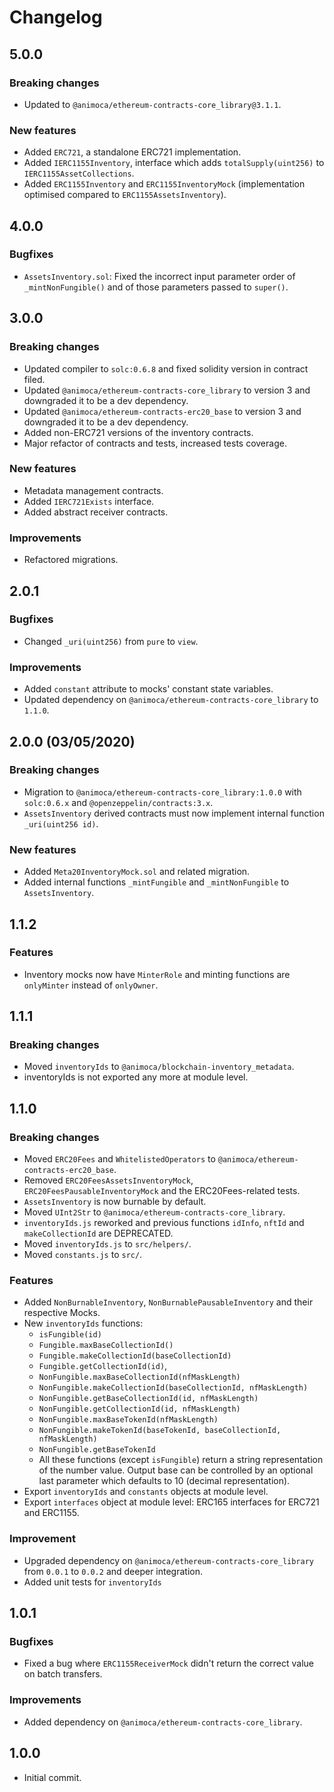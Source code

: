 # Changelog

## 5.0.0

### Breaking changes
 * Updated to `@animoca/ethereum-contracts-core_library@3.1.1`.

### New features
 * Added `ERC721`, a standalone ERC721 implementation.
 * Added `IERC1155Inventory`, interface which adds `totalSupply(uint256)` to `IERC1155AssetCollections`.
 * Added `ERC1155Inventory` and `ERC1155InventoryMock` (implementation optimised compared to `ERC1155AssetsInventory`).

## 4.0.0

### Bugfixes
 * `AssetsInventory.sol`: Fixed the incorrect input parameter order of `_mintNonFungible()` and of those parameters passed to `super()`.

## 3.0.0

### Breaking changes
 * Updated compiler to `solc:0.6.8` and fixed solidity version in contract filed.
 * Updated `@animoca/ethereum-contracts-core_library` to version 3 and downgraded it to be a dev dependency.
 * Updated `@animoca/ethereum-contracts-erc20_base` to version 3 and downgraded it to be a dev dependency.
 * Added non-ERC721 versions of the inventory contracts.
 * Major refactor of contracts and tests, increased tests coverage.

### New features
 * Metadata management contracts.
 * Added `IERC721Exists` interface.
 * Added abstract receiver contracts.

### Improvements
 * Refactored migrations.

## 2.0.1

### Bugfixes
 * Changed `_uri(uint256)` from `pure` to `view`.

### Improvements
 * Added `constant` attribute to mocks' constant state variables.
 * Updated dependency on `@animoca/ethereum-contracts-core_library` to `1.1.0`.

## 2.0.0 (03/05/2020)

### Breaking changes
 * Migration to `@animoca/ethereum-contracts-core_library:1.0.0` with `solc:0.6.x` and `@openzeppelin/contracts:3.x`.
 * `AssetsInventory` derived contracts must now implement internal function `_uri(uint256 id)`.

### New features
 * Added `Meta20InventoryMock.sol` and related migration.
 * Added internal functions `_mintFungible` and `_mintNonFungible` to `AssetsInventory`.

## 1.1.2

### Features
 * Inventory mocks now have `MinterRole` and minting functions are `onlyMinter` instead of `onlyOwner`.

## 1.1.1

### Breaking changes
 * Moved `inventoryIds` to `@animoca/blockchain-inventory_metadata`.
 * inventoryIds is not exported any more at module level.

## 1.1.0

### Breaking changes
 * Moved `ERC20Fees` and `WhitelistedOperators` to `@animoca/ethereum-contracts-erc20_base`.
 * Removed `ERC20FeesAssetsInventoryMock`, `ERC20FeesPausableInventoryMock` and the ERC20Fees-related tests.
 * `AssetsInventory` is now burnable by default.
 * Moved `UInt2Str` to `@animoca/ethereum-contracts-core_library`.
 * `inventoryIds.js` reworked and previous functions `idInfo`, `nftId` and `makeCollectionId` are DEPRECATED.
 * Moved `inventoryIds.js` to `src/helpers/`.
 * Moved `constants.js` to `src/`.

### Features
 * Added `NonBurnableInventory`, `NonBurnablePausableInventory` and their respective Mocks.
 * New `inventoryIds` functions:
   * `isFungible(id)`
   * `Fungible.maxBaseCollectionId()`
   * `Fungible.makeCollectionId(baseCollectionId)`
   * `Fungible.getCollectionId(id)`,
   * `NonFungible.maxBaseCollectionId(nfMaskLength)`
   * `NonFungible.makeCollectionId(baseCollectionId, nfMaskLength)`
   * `NonFungible.getBaseCollectionId(id, nfMaskLength)`
   * `NonFungible.getCollectionId(id, nfMaskLength)`
   * `NonFungible.maxBaseTokenId(nfMaskLength)`
   * `NonFungible.makeTokenId(baseTokenId, baseCollectionId, nfMaskLength)`
   * `NonFungible.getBaseTokenId`
   * All these functions (except `isFungible`) return a string representation of the number value. Output base can be controlled by an optional last parameter which defaults to 10 (decimal representation).
 * Export `inventoryIds` and `constants` objects at module level.
 * Export `interfaces` object at module level: ERC165 interfaces for ERC721 and ERC1155.

### Improvement
 * Upgraded dependency on `@animoca/ethereum-contracts-core_library` from `0.0.1` to `0.0.2` and deeper integration.
 * Added unit tests for `inventoryIds`

 ## 1.0.1

### Bugfixes
* Fixed a bug where `ERC1155ReceiverMock` didn't return the correct value on batch transfers.

### Improvements
* Added dependency on `@animoca/ethereum-contracts-core_library`.

 ## 1.0.0
* Initial commit.
